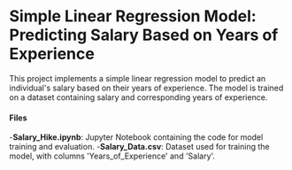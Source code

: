 # Simple Linear Regression Model: Predicting Salary Based on Years of Experience
This project implements a simple linear regression model to predict an individual's salary based on their years of experience. The model is trained on a dataset containing salary and corresponding years of experience.
#### Files
-**Salary_Hike.ipynb**: Jupyter Notebook containing the code for model training and evaluation.
-**Salary_Data.csv**: Dataset used for training the model, with columns 'Years_of_Experience' and 'Salary'.
